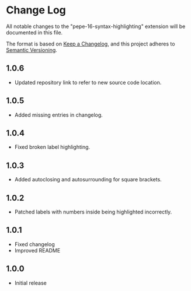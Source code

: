 # Change Log

All notable changes to the "pepe-16-syntax-highlighting" extension will be documented in this file.

The format is based on [Keep a Changelog](https://keepachangelog.com/en/1.0.0/),
and this project adheres to [Semantic Versioning](https://semver.org/spec/v2.0.0.html).

## 1.0.6

- Updated repository link to refer to new source code location.

## 1.0.5

- Added missing entries in changelog.

## 1.0.4

- Fixed broken label highlighting.

## 1.0.3

- Added autoclosing and autosurrounding for square brackets.

## 1.0.2

- Patched labels with numbers inside being highlighted incorrectly.

## 1.0.1

- Fixed changelog
- Improved README

## 1.0.0

- Initial release
